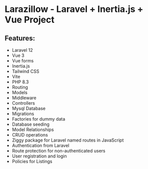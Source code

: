 # Larazillow - Laravel + Inertia.js + Vue Project

## Features:

- Laravel 12
- Vue 3
- Vue forms
- Inertia.js
- Tailwind CSS
- Vite
- PHP 8.3
- Routing
- Models
- Middleware
- Controllers
- Mysql Database
- Migrations
- Factories for dummy data
- Database seeding
- Model Relationships
- CRUD operations
- Ziggy package for Laravel named routes in JavaScript
- Authentication from Laravel
- Route protection for non-authenticated users
- User registration and login
- Policies for Listings
